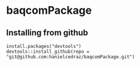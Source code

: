 # baqcomPackage
<!--You might need to update testthat to 3.0.0 or newer.

If you haven't upgraded to rlang-0.4.10 yet, when you do, make sure you include "Suggests" in the dependencies= argument, as in

```install.packages("rlang", dependencies = c("Depends", "Imports", "LinkingTo", "Suggests"))```
-->


## Installing from github
```
install.packages("devtools")
devtools::install_github(repo = "git@github.com:hanielcedraz/baqcomPackage.git")

```
